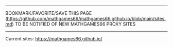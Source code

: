 ___
BOOKMARK/FAVORITE/SAVE THIS PAGE (https://github.com/mathgames66/mathgames66.github.io/blob/main/sites.md) TO BE NOTIFIED OF NEW MATHGAMES66 PROXY SITES
___
Current sites:
https://mathgames66.github.io/
